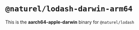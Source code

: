 # `@naturel/lodash-darwin-arm64`

This is the **aarch64-apple-darwin** binary for `@naturel/lodash`
